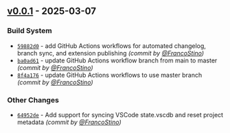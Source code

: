 
## [v0.0.1] - 2025-03-07
### Build System
- [`59882d0`](https://github.com/FrancoStino/vscode-syncing-all/commit/59882d05100cfb89ce0558cfc46839b07e2396e9) - add GitHub Actions workflows for automated changelog, branch sync, and extension publishing *(commit by [@FrancoStino](https://github.com/FrancoStino))*
- [`ba0ad61`](https://github.com/FrancoStino/vscode-syncing-all/commit/ba0ad61aea80c6ba76c6236fcf6e69a3fb3f0511) - update GitHub Actions workflow branch from main to master *(commit by [@FrancoStino](https://github.com/FrancoStino))*
- [`8f4a176`](https://github.com/FrancoStino/vscode-syncing-all/commit/8f4a176c9bef9b4fae2a74a35d92080bf199d429) - update GitHub Actions workflows to use master branch *(commit by [@FrancoStino](https://github.com/FrancoStino))*

### Other Changes
- [`64952de`](https://github.com/FrancoStino/vscode-syncing-all/commit/64952de8d567f6d53c4e48491fa9a1bf2d8e01f5) - Add support for syncing VSCode state.vscdb and reset project metadata *(commit by [@FrancoStino](https://github.com/FrancoStino))*

[v0.0.1]: https://github.com/FrancoStino/vscode-syncing-all/compare/v3.3.9...v0.0.1
